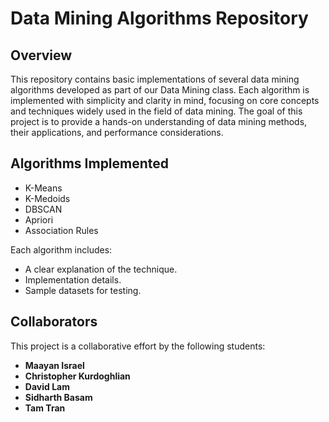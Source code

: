 # Data Mining Algorithms Repository

## Overview

This repository contains basic implementations of several data mining algorithms developed as part of our Data Mining class. Each algorithm is implemented with simplicity and clarity in mind, focusing on core concepts and techniques widely used in the field of data mining. The goal of this project is to provide a hands-on understanding of data mining methods, their applications, and performance considerations.

## Algorithms Implemented
- K-Means
- K-Medoids
- DBSCAN
- Apriori
- Association Rules

Each algorithm includes:
- A clear explanation of the technique.
- Implementation details.
- Sample datasets for testing.

## Collaborators
This project is a collaborative effort by the following students:
- **Maayan Israel**
- **Christopher Kurdoghlian**
- **David Lam**
- **Sidharth Basam**
- **Tam Tran**
